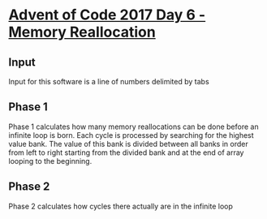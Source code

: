 # [Advent of Code 2017 Day 6 - Memory Reallocation](http://adventofcode.com/2017/day/6)
## Input
Input for this software is a line of numbers delimited by tabs
## Phase 1
Phase 1 calculates how many memory reallocations can be done before an infinite loop is born. Each cycle is processed by searching for the highest value bank. The value of this bank is divided between all banks in order from left to right starting from the divided bank and at the end of array looping to the beginning.
## Phase 2
Phase 2 calculates how cycles there actually are in the infinite loop